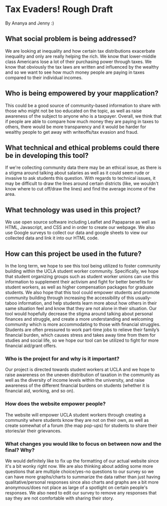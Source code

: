 # Tax Evaders! Rough Draft
  By Ananya and Jenny :)



  ## What social problem is being addressed?
    
We are looking at inequality and how certain tax distributions exacerbate inequality and only are really helping the rich. We know that lower-middle class Americans lose a lot of their purchasing power through taxes. We know that obviously the tax laws are written and influenced by the wealthy and so we want to see how much money people are paying in taxes compared to their individual incomes. 
    
   ## Who is being empowered by your mapplication?
    
This could be a good source of community-based information to share with those who might not be too educated on the topic, as well as raise awareness of the subject to anyone who is a taxpayer. Overall, we think that if people are able to compare how much money they are paying in taxes to others, there would be more transparency and it would be harder for wealthy people to get away with writeoffs/tax evasion and fraud. 

   ## What technical and ethical problems could there be in developing this tool?
    
If we're collecting community data there may be an ethical issue, as there is a stigma around talking about salaries as well as it could seem rude or invasive to ask students this question. With regards to technical issues, it may be difficult to draw the lines around certain districts (like, we wouldn't know where to cut off/draw the lines) and find the average income of the area. 

  ## What technology was used in this project?
We use open source software including Leaflet and Papaparse as well as HTML, Javascript, and CSS and in order to create our webpage. We also use Google surveys to collect our data and google sheets to view our collected data and link it into our HTML code. 
  ## How can this project be used in the future?
 In the long term, we hope to see this tool being utilized to foster community building within the UCLA student worker community. Specifically, we hope that student organizing groups such as student worker unions can use this information to supplement their activism and fight for better benefits for student workers, as well as higher compensation packages for graduate students. We also hope that this tool could empower students and promote community building through increasing the accessibility of this usually-taboo information, and help students learn more about how others in their same situation feel and know that they are not alone in their situation. Our tool would hopefully decrease the stigma around talking about personal finances and struggle, and create a more understanding and welcoming community which is more accommodating to those with financial struggles. Students are often pressured to work part-time jobs to relieve their family’s financial burden, which causes stress and takes away time from them for studies and social life, so we hope our tool can be utilized to fight for more financial aid/grant offers.
 
  ### Who is the project for and why is it important?
 Our project is directed towards student workers at UCLA and we hope to raise awareness on the uneven distribution of taxation in the community as well as the diversity of income levels within the university, and raise awareness of the different financial burdens on students (whether it is financial aid, working, and so on). 
  ### How does the website empower people?
 The website will empower UCLA student workers through creating a community where students know they are not on their own, as well as create somewhat of a forum (the map pop-ups) for students to share their stories/air their grievances.
  ### What changes you would like to focus on between now and the final? Why?
We would definitely like to fix up the formatting of our actual website since it's a bit wonky right now. We are also thinking about adding some more questions that are multiple choice/yes-no questions to our survey so we can have more graphs/charts to summarize the data rather than just having qualitative/personal responses since also charts and graphs are a bit more anonymous/does not place as large of a spotlight on certain people's responses. We also need to edit our survey to remove any responses that say they are not comfortable with sharing their story.
